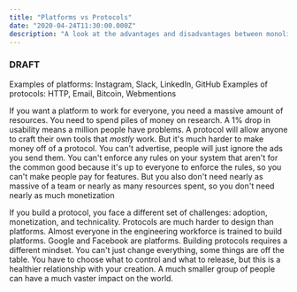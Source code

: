 ```yaml
---
title: "Platforms vs Protocols"
date: "2020-04-24T11:30:00.000Z"
description: "A look at the advantages and disadvantages between monolithic platforms and distributed protocols"
---
```


### DRAFT

Examples of platforms: Instagram, Slack, LinkedIn, GitHub
Examples of protocols: HTTP, Email, Bitcoin, Webmentions

If you want a platform to work for everyone, you need a massive amount of resources.
You need to spend piles of money on research.
A 1% drop in usability means a million people have problems.
A protocol will allow anyone to craft their own tools that _mostly_ work.
But it's much harder to make money off of a protocol. You can't advertise, people will just ignore the ads you send them.
You can't enforce any rules on your system that aren't for the common good because it's up to everyone to enforce the rules,
so you can't make people pay for features.
But you also don't need nearly as massive of a team or nearly as many resources spent,
so you don't need nearly as much monetization

If you build a protocol, you face a different set of challenges: adoption, monetization, and technicality.
Protocols are much harder to design than platforms.
Almost everyone in the engineering workforce is trained to build platforms. Google and Facebook are platforms.
Building protocols requires a different mindset. You can't just change everything, some things are off the table.
You have to choose what to control and what to release, but this is a healthier relationship with your creation.
A much smaller group of people can have a much vaster impact on the world.
